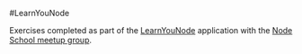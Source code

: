#LearnYouNode

Exercises completed as part of the [LearnYouNode](https://github.com/workshopper/learnyounode) application with the [Node School meetup group](http://www.meetup.com/NodeWorkshops).
